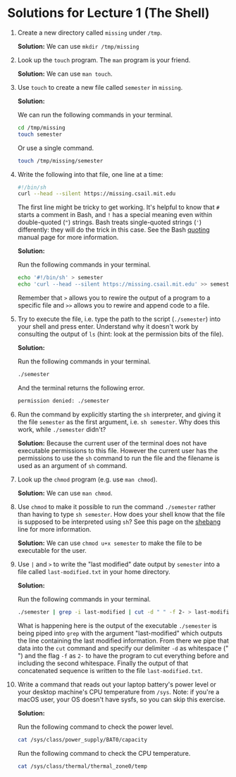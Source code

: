 # Solutions for Lecture 1 (The Shell)

1. Create a new directory called `missing` under `/tmp`.

   **Solution:** We can use `mkdir /tmp/missing` 

2. Look up the `touch` program. The `man` program is your friend.

   **Solution:** We can use `man touch`.

3. Use `touch` to create a new file called `semester` in `missing`.

   **Solution:**

   We can run the following commands in your terminal.

   ```bash
   cd /tmp/missing
   touch semester
   ```

   Or use a single command.

   ```bash
   touch /tmp/missing/semester
   ```

4. Write the following into that file, one line at a time:

   ```bash
   #!/bin/sh
   curl --head --silent https://missing.csail.mit.edu
   ```

   The first line might be tricky to get working. It's helpful to know that
   `#` starts a comment in Bash, and `!` has a special meaning even within
   double-quoted (`"`) strings. Bash treats single-quoted strings (`'`)
   differently: they will do the trick in this case. See the Bash
   [quoting](https://www.gnu.org/software/bash/manual/html_node/Quoting.html)
   manual page for more information.

   **Solution:**

   Run the following commands in your terminal.

   ```bash
   echo '#!/bin/sh' > semester
   echo 'curl --head --silent https://missing.csail.mit.edu' >> semester
   ```
   Remember that `>` allows you to rewire the output of a program to a specific file and `>>` allows you to rewire and append code to a file.

5. Try to execute the file, i.e. type the path to the script (`./semester`)
   into your shell and press enter. Understand why it doesn't work by
   consulting the output of `ls` (hint: look at the permission bits of the
   file).

   **Solution:**

   Run the following commands in your terminal.

   ```bash
   ./semester
   ```

   And the terminal returns the following error.

   ```bash
   permission denied: ./semester
   ```


6. Run the command by explicitly starting the `sh` interpreter, and giving it
   the file `semester` as the first argument, i.e. `sh semester`. Why does
   this work, while `./semester` didn't?

   **Solution:** Because the current user of the terminal does not have executable permissions to this file. However the current user has the permissions to use the `sh` command to run the file and the filename is used as an argument of `sh` command.

7. Look up the `chmod` program (e.g. use `man chmod`).

   **Solution:** We can use `man chmod`.

8. Use `chmod` to make it possible to run the command `./semester` rather than
   having to type `sh semester`. How does your shell know that the file is
   supposed to be interpreted using `sh`? See this page on the
   [shebang](<https://en.wikipedia.org/wiki/Shebang_(Unix)>) line for more
   information.

   **Solution:** We can use `chmod u+x semester` to make the file to be executable for the user.

9. Use `|` and `>` to write the "last modified" date output by
   `semester` into a file called `last-modified.txt` in your home
   directory.

   **Solution:**

   Run the following commands in your terminal.

   ```bash
   ./semester | grep -i last-modified | cut -d " " -f 2- > last-modified.txt
   ```
   What is happening here is the output of the executable `./semester` is being piped into `grep` with the argument "last-modified" which outputs the line containing the last modified information. From there we pipe that data into the `cut` command and specify our delimiter `-d` as whitespace (" ") and the flag `-f` as `2-` to have the program to cut everything before and including the second whitespace. Finally the output of that concatenated sequence is written to the file `last-modified.txt`.

10. Write a command that reads out your laptop battery's power level or your
    desktop machine's CPU temperature from `/sys`. Note: if you're a macOS
    user, your OS doesn't have sysfs, so you can skip this exercise.

    **Solution:**

    Run the following command to check the power level.

    ```bash
    cat /sys/class/power_supply/BAT0/capacity
    ```

    Run the following command to check the CPU temperature.

    ```bash
    cat /sys/class/thermal/thermal_zone0/temp
    ```
